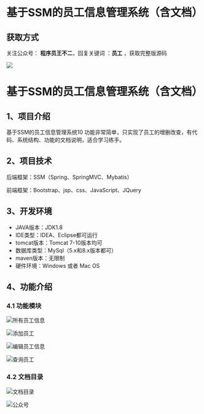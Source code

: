 # 基于SSM的员工信息管理系统（含文档）

## 获取方式

关注公众号： **程序员王不二**，回复关键词  ：**员工** ，获取完整版源码

 ![](https://www.codeshop.fun/Typora-Images/202205281253739.png)


# 基于SSM的员工信息管理系统（含文档）

## 1、项目介绍

基于SSM的员工信息管理系统10 功能非常简单，只实现了员工的增删改查，有代码、系统结构、功能的文档说明，适合学习练手。


## 2、项目技术

后端框架：SSM（Spring、SpringMVC、Mybatis）

前端框架：Bootstrap、jsp、css、JavaScript、JQuery

## 3、开发环境

- JAVA版本：JDK1.8
- IDE类型：IDEA、Eclipse都可运行
- tomcat版本：Tomcat 7-10版本均可
- 数据库类型：MySql（5.x和8.x版本都可） 
- maven版本：无限制
- 硬件环境：Windows 或者 Mac OS


## 4、功能介绍

### 4.1 功能模块

![所有员工信息](https://www.codeshop.fun/Typora-Images/202207142002799.jpg)

![添加员工](https://www.codeshop.fun/Typora-Images/202207142002209.jpg)

![编辑员工信息](https://www.codeshop.fun/Typora-Images/202207142002715.jpg)

![查询员工](https://www.codeshop.fun/Typora-Images/202207142003119.jpg)

### 4.2 文档目录

![文档目录](https://www.codeshop.fun/Typora-Images/202207142002729.jpg)




![公众号](https://project-images-1256969109.cos.ap-chongqing.myqcloud.com/Typora-Images/202205281253739.png)

